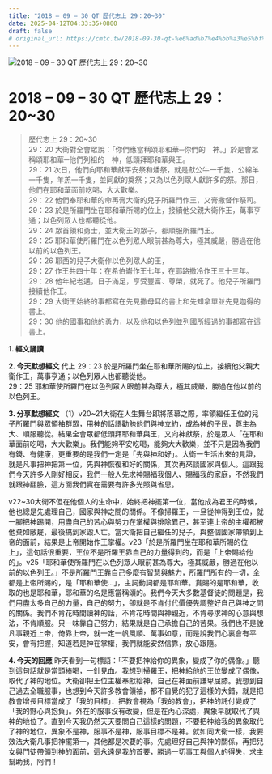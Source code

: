 ```yaml
---
title: "2018 – 09 – 30 QT 歷代志上 29：20~30"
date: 2025-04-12T04:33:35+0800
draft: false
# original_url: https://cmtc.tw/2018-09-30-qt-%e6%ad%b7%e4%bb%a3%e5%bf%97%e4%b8%8a-29%ef%bc%9a2030
---
```


![2018 – 09 – 30 QT 歷代志上 29：20\~30](/images/qt.jpg   "2018 – 09 – 30 QT 歷代志上 29：20\~30")

# 2018 – 09 – 30 QT 歷代志上 29：20\~30

> 歷代志上 29：20\~30  
> 29：20 大衛對全會眾說：「你們應當稱頌耶和華─你們的　神。」於是會眾稱頌耶和華─他們列祖的　神，低頭拜耶和華與王。  
> 29：21 次日，他們向耶和華獻平安祭和燔祭，就是獻公牛一千隻，公綿羊一千隻，羊羔一千隻，並同獻的奠祭；又為以色列眾人獻許多的祭。那日，他們在耶和華面前吃喝，大大歡樂。  
> 29：22 他們奉耶和華的命再膏大衛的兒子所羅門作王，又膏撒督作祭司。  
> 29：23 於是所羅門坐在耶和華所賜的位上，接續他父親大衛作王，萬事亨通；以色列眾人也都聽從他。  
> 29：24 眾首領和勇士，並大衛王的眾子，都順服所羅門王。  
> 29：25 耶和華使所羅門在以色列眾人眼前甚為尊大，極其威嚴，勝過在他以前的以色列王。  
> 29：26 耶西的兒子大衛作以色列眾人的王，  
> 29：27 作王共四十年：在希伯崙作王七年，在耶路撒冷作王三十三年。  
> 29：28 他年紀老邁，日子滿足，享受豐富、尊榮，就死了。他兒子所羅門接續他作王。  
> 29：29 大衛王始終的事都寫在先見撒母耳的書上和先知拿單並先見迦得的書上。  
> 29：30 他的國事和他的勇力，以及他和以色列並列國所經過的事都寫在這書上。

**1. 經文誦讀**

**2.  今天默想經文**
代上 29：23 於是所羅門坐在耶和華所賜的位上，接續他父親大衛作王，萬事亨通；以色列眾人也都聽從他。  
29：25 耶和華使所羅門在以色列眾人眼前甚為尊大，極其威嚴，勝過在他以前的以色列王。

**3. 分享默想經文**
（1）v20\~21大衛在人生舞台即將落幕之際，率領繼任王位的兒子所羅門與眾領袖群眾，用神的話語勸勉他們與神立約，成為神的子民，尊主為大、順服聽從。結果全會眾都低頭拜耶和華與王，又向神獻祭，於是眾人「在耶和華面前吃喝，大大歡樂」。我們能夠平安吃喝，能夠大大歡樂，並不只是因為我們有錢、有健康，更重要的是我們一定是「先與神和好」。大衛一生活出來的見證，就是凡事把神把第一位，先與神恢復和好的關係，其次再來談國家與個人。這跟我們今天許多人剛好相反，我們一般人先求神賜福我個人、賜福我的家庭，不然我們就跟神翻臉，這方面我們實在需要有許多光照與省思。

v22\~30大衛不但在他個人的生命中，始終把神擺第一位，當他成為君王的時候，他也總是先處理自己，國家與神之間的關係。不像掃羅王，一旦從神得到王位，就一腳把神踢開，用盡自己的苦心與努力在掌權與排除異己，甚至連上帝的主權都被他棄如敝屣，最後搞到家毀人亡。當大衛把自己繼任的兒子，與整個國家帶領到上帝的面前，結果是上帝開始作王掌權。v23「於是所羅門坐在耶和華所賜的位上」，這句話很重要，王位不是所羅王靠自己的力量得到的，而是「上帝賜給他的」。v25「耶和華使所羅門在以色列眾人眼前甚為尊大，極其威嚴，勝過在他以前的以色列王。」不是所羅門王靠自己多麼有智慧與魅力，所羅門所有的一切，全都是上帝所賜的，是「耶和華使…」，主詞動詞都是耶和華。賞賜的是耶和華，收取的也是耶和華，耶和華的名是應當稱頌的。我們今天大多數基督徒的問題是，我們用盡太多自己的力量，自己的努力，卻就是不肯付代價優先調整好自己與神之間的關係。我們不肯花時間讀神的話，不肯花時間與神親近，不肯尋求神的心意與想法，不肯順服。只一味靠自己努力，結果就是自己承擔自己的苦果。我們也不是說凡事親近上帝，倚靠上帝，就一定一帆風順、萬事如意，而是說我們心裏會有平安，會有把握，知道若是神在掌權，我們就能安然信靠，放心跟隨。

**4. 今天的回應**
昨天看到一句標語：「不要把神給你的異象，變成了你的偶像。」聽到這句話就是當頭棒喝，一針見血。我想到掃羅王，把神給他的王位變成了偶像，取代了神的地位。大衛卻把王位主權奉獻給神，自己在神面前謙卑屈膝。我想到自己過去全職服事，也想到今天許多教會領袖，都不自覺的犯了這樣的大錯，就是把教會增長目標當成了「我的目標」．把教會視為「我的教會」，把神的託付變成了「我的野心與抱負」。外在的服事沒有改變，但是在內心深處，異象早就取代了與神的地位了。直到今天我仍然天天要問自己這樣的問題，不要把神給我的異象取代了神的地位，異象不是神，服事不是神，服事目標不是神。就如同大衛一樣，我要效法大衛凡事把神擺第一，其他都是次要的事。先處理好自己與神的關係，再把兒女與門徒帶領到神的面前，這永遠是我的首要，勝過一切事工與個人的得失，求主幫助我，阿們！
